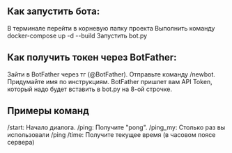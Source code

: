 ## Как запустить бота:
В терминале перейти в корневую папку проекта
Выполнить команду docker-compose up -d --build
Запустить bot.py

## Как получить токен через BotFather:
Зайти в BotFather через тг (@BotFather).
Отправьте команду /newbot.
Придумайте имя по инструкциям.
BotFather пришлет вам API Token, который надо будет вставить в bot.py на 8-ой строчке.

## Примеры команд
/start: Начало диалога.
/ping: Получите "pong".
/ping_my: Столько раз вы использовали /ping
/time: Получите текущее время (в часовом поясе сервера)

